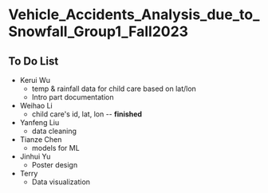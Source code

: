# Vehicle_Accidents_Analysis_due_to_Snowfall_Group1_Fall2023

## To Do List
* Kerui Wu
  * temp & rainfall data for child care based on lat/lon
  * Intro part documentation
* Weihao Li
  * child care's id, lat, lon -- **finished**
* Yanfeng Liu
  * data cleaning
* Tianze Chen
  * models for ML
* Jinhui Yu
  * Poster design
* Terry
  * Data visualization
